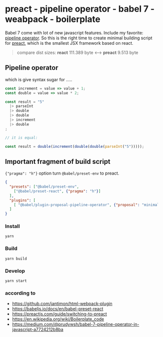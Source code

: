 # preact - pipeline operator - babel 7 - weabpack - boilerplate
Babel 7 come with lot of new javascript features. Include my favorite: [pipeline operator](https://developer.mozilla.org/en-US/docs/Web/JavaScript/Reference/Operators/Pipeline_operator). So this is the right time to create minimal building script for [preact](https://preactjs.com/), which is the smallest JSX framework based on react.

> compare dist sizes: **react** 111.389 byte  <--> **preact** 9.513 byte

## Pipeline operator
which is give syntax sugar for .....

```jsx
const increment = value => value + 1;
const double = value => value * 2;

const result = "5"
  |> parseInt
  |> double
  |> double
  |> increment
  |> double
;

// it is equal:

const result = double(increment(double(double(parseInt("5")))));
```

## Important fragment of build script
```{"pragma": "h"}``` option turn ```@babel/preset-env``` to preact.

```json
{
  "presets": ["@babel/preset-env", 
    ["@babel/preset-react", {"pragma": "h"}]
  ],
  "plugins": [
    [ "@babel/plugin-proposal-pipeline-operator", {"proposal": "minimal"}]
  ]
}
```

### Install
```yarn```

### Build
```yarn build```

### Develop
```yarn start```

### according to 
- <https://github.com/jantimon/html-webpack-plugin>
- <https://babeljs.io/docs/en/babel-preset-react>
- <https://preactjs.com/guide/switching-to-preact>
- <https://en.wikipedia.org/wiki/Boilerplate_code>
- <https://medium.com/@prudywsh/babel-7-pipeline-operator-in-javascript-a7724212b8ba>